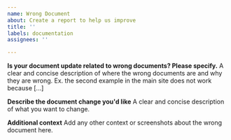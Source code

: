 ```yaml
---
name: Wrong Document
about: Create a report to help us improve
title: ''
labels: documentation
assignees: ''

---
```


**Is your document update related to wrong documents? Please specify.**
A clear and concise description of where the wrong documents are and why they are wrong. Ex. the second example in the main site does not work because [...]

**Describe the document change you'd like**
A clear and concise description of what you want to change.

**Additional context**
Add any other context or screenshots about the wrong document here.
